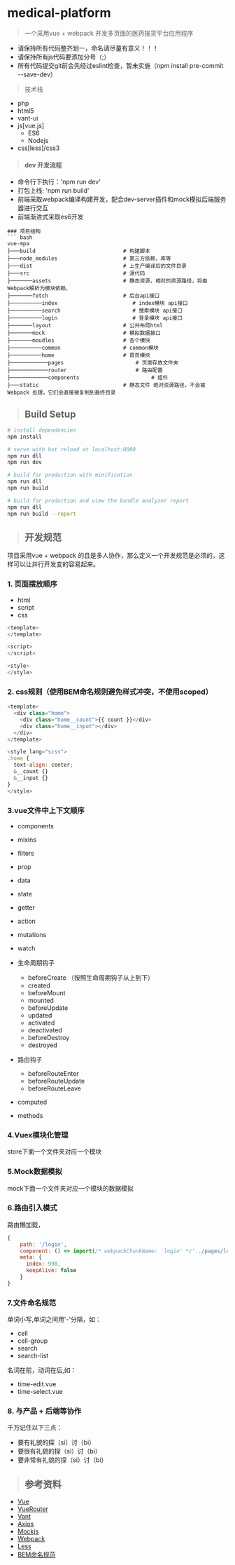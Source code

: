 # medical-platform

> 一个采用vue + webpack 开发多页面的医药报货平台应用程序

- 请保持所有代码整齐划一，命名请尽量有意义！！！
- 请保持所有js代码要添加分号（;）
- 所有代码提交git前会先经过eslint检查，暂未实施（npm install pre-commit --save-dev）

> 技术栈
- php
- html5
- vant-ui
- js[vue.js]
    - ES6
    - Nodejs
- css[less]/css3

> #### dev 开发流程
- 命令行下执行：'npm run dev'
- 打包上线: 'npm run build'
- 前端采取webpack编译构建开发，配合dev-server插件和mock模拟后端服务器进行交互
- 前端渐进式采取es6开发

```
### 项目结构
``` bash
vue-mpa
├───build                            # 构建脚本
├───node_modules                     # 第三方依赖，库等
├───dist                             # 上生产编译后的文件目录
├───src                              # 源代码
├───────assets                       # 静态资源，相对的资源路径，将由Webpack解析为模块依赖。
├───────fetch                        # 后台api接口
├──────────index                        # index模块 api接口
├──────────search                       # 搜索模块 api接口
├──────────login                        # 登录模块 api接口
├───────layout                       # 公共布局html
├───────mock                         # 模拟数据接口
├───────moudles                      # 各个模块
├──────────common                    # common模块
├──────────home                      # 首页模块
├────────────pages                       # 页面存放文件夹
├────────────router                      # 路由配置
├────────────components                       # 组件
├───static                           # 静态文件 绝对资源路径，不会被 Webpack 处理，它们会直接被复制到最终目录
```
> ## Build Setup

``` bash
# install dependencies
npm install

# serve with hot reload at localhost:8080
npm run dll
npm run dev

# build for production with minification
npm run dll
npm run build

# build for production and view the bundle analyzer report
npm run dll
npm run build --report
```

> ## 开发规范
项目采用vue + webpack 的且是多人协作，那么定义一个开发规范是必须的，这样可以让并行开发变的容易起来。
### 1. 页面摆放顺序
* html
* script
* css
```javascript
<template>
</template>

<script>
</script>

<style>
</style>
```
### 2. css规则（使用BEM命名规则避免样式冲突，不使用scoped）
```javascript
<template>
  <div class="home">
    <div class="home__count">{{ count }}</div>
    <div class="home__input"></div>
  </div>
</template>

<style lang="scss">
.home {
  text-align: center;
  &__count {}
  &__input {}
}
</style>
```

### 3.vue文件中上下文顺序
* components
* mixins
* filters
* prop
* data
* state
* getter
* action
* mutations
* watch

* 生命周期钩子
    * beforeCreate （按照生命周期钩子从上到下）
    * created
    * beforeMount
    * mounted
    * beforeUpdate
    * updated
    * activated
    * deactivated
    * beforeDestroy
    * destroyed
* 路由钩子
    * beforeRouteEnter
    * beforeRouteUpdate
    * beforeRouteLeave
* computed
* methods

### 4.Vuex模块化管理
store下面一个文件夹对应一个模块

### 5.Mock数据模拟
mock下面一个文件夹对应一个模块的数据模拟
### 6.路由引入模式
路由懒加载，
```javascript
{
    path: '/login',
    component: () => import(/* webpackChunkName: 'login' */'../pages/login.vue'),
    meta: {
      index: 998,
      keepAlive: false
    }
}
```

### 7.文件命名规范
单词小写,单词之间用'-'分隔，如：
- cell
- cell-group
- search
- search-list

名词在前，动词在后,如：
- time-edit.vue
- time-select.vue

### 8. 与产品 + 后端等协作
千万记住以下三点：

* 要有礼貌的探（si）讨（bi）
* 要很有礼貌的探（si）讨（bi）
* 要非常有礼貌的探（si）讨（bi）



> ## 参考资料
- [Vue](https://cn.vuejs.org/v2/guide/)
- [VueRouter](https://router.vuejs.org/zh-cn/)
- [Vant](https://youzan.github.io/vant/#/zh-CN/intro)
- [Axios](http://www.jianshu.com/p/df464b26ae58)
- [Mockjs](http://mockjs.com/)
- [Webpack](https://doc.webpack-china.org)
- [Less](http://lesscss.cn/)
- [BEM命名规范](https://www.w3cplus.com/css/bem-definitions.html)
